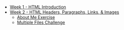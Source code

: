 - [Week 1 - HTML Introduction](Week01/StudentDesc.md)
- [Week 2 - HTML Headers, Paragraphs, Links, & Images](Week02/StudentDesc.md)
    - [About Me Exercise](Week02/AboutMeIndividual.md)
    - [Multiple Files Challenge](Week02/MultipleHtmlFilesChallenge.md)
